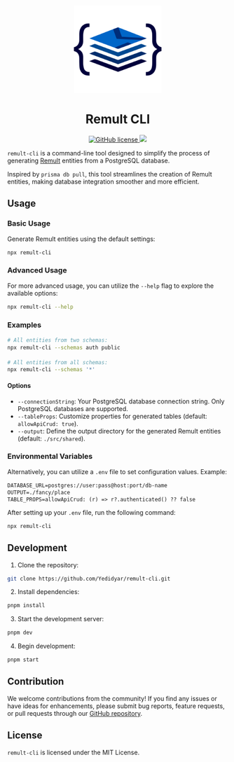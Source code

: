 <div align="center">
		<img src="https://raw.githubusercontent.com/Yedidyar/remult-cli/main/assets/logo.png" width="200" height="200">
  <h1>Remult CLI</h1>

 <a href="https://raw.githubusercontent.com/remult/remult/master/LICENSE" rel="nofollow">
		<img alt="GitHub license" src="https://img.shields.io/badge/license-MIT-blue.svg">
	</a>
	<a href="https://www.npmjs.com/package/remult-cli" rel="nofollow">
        	<img src="https://img.shields.io/npm/v/remult-cli.svg?style=flat"/>
  </a>
</div>

`remult-cli` is a command-line tool designed to simplify the process of generating [Remult](https://remult.dev/) entities from a PostgreSQL database.

Inspired by `prisma db pull`, this tool streamlines the creation of Remult entities, making database integration smoother and more efficient.

## Usage

### Basic Usage

Generate Remult entities using the default settings:

```bash
npx remult-cli
```

### Advanced Usage

For more advanced usage, you can utilize the `--help` flag to explore the available options:

```bash
npx remult-cli --help
```

### Examples

```bash
# All entities from two schemas:
npx remult-cli --schemas auth public

# All entities from all schemas:
npx remult-cli --schemas '*'
```

#### Options

- `--connectionString`: Your PostgreSQL database connection string. Only PostgreSQL databases are supported.
- `--tableProps`: Customize properties for generated tables (default: `allowApiCrud: true`).
- `--output`: Define the output directory for the generated Remult entities (default: `./src/shared`).

### Environmental Variables

Alternatively, you can utilize a `.env` file to set configuration values. Example:

```env
DATABASE_URL=postgres://user:pass@host:port/db-name
OUTPUT=./fancy/place
TABLE_PROPS=allowApiCrud: (r) => r?.authenticated() ?? false
```

After setting up your `.env` file, run the following command:

```bash
npx remult-cli
```

## Development

1. Clone the repository:

```bash
git clone https://github.com/Yedidyar/remult-cli.git
```

2. Install dependencies:

```bash
pnpm install
```

3. Start the development server:

```bash
pnpm dev
```

4. Begin development:

```bash
pnpm start
```

## Contribution

We welcome contributions from the community! If you find any issues or have ideas for enhancements, please submit bug reports, feature requests, or pull requests through our [GitHub repository](https://github.com/Yedidyar/remult-cli).

## License

`remult-cli` is licensed under the MIT License.
